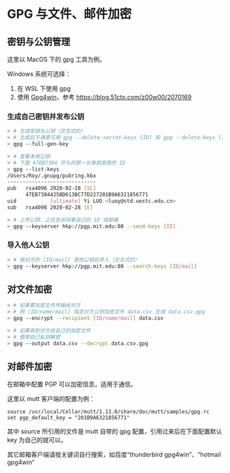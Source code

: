 # GPG 与文件、邮件加密

## 密钥与公钥管理

这里以 MacOS 下的 gpg 工具为例。

Windows 系统可选择：

1. 在 WSL 下使用 gpg
2. 使用 [Gpg4win](https://www.gpg4win.org/index.html)，参考 <https://blog.51cto.com/z00w00/2070169>

### 生成自己密钥并发布公钥

```bash
> # 生成密钥与公钥（交互式的）
> # 生成后不满意可用 gpg --delete-secret-keys [ID] 和 gpg --delete-keys [ID] 删除
> gpg --full-gen-key

> # 查看本地公钥
> # 下面 47EB7384 开头的那一长串就是我的 ID
> gpg --list-keys
/Users/Roy/.gnupg/pubring.kbx
-----------------------------
pub   rsa4096 2020-02-28 [SC]
      47EB7384425BD613BC77D227201B9A6321856771
uid           [ultimate] Yi LUO <luoy@std.uestc.edu.cn>
sub   rsa4096 2020-02-28 [E]

> # 上传公钥，之后告诉同事自己的 ID 或邮箱
> gpg --keyserver hkp://pgp.mit.edu:80 --send-keys [ID]
```

### 导入他人公钥

```bash
> # 按对方的 [ID/mail] 查找公钥后导入（交互式的）
> gpg --keyserver hkp://pgp.mit.edu:80 --search-keys [ID/mail]
```

## 对文件加密

```bash
> # 如果要加密文件传输给对方
> # 用 [ID/name/mail] 指定对方公钥加密文件 data.csv 生成 data.csv.gpg
> gpg --encrypt --recipient [ID/name/mail] data.csv

> # 如果收到对方给自己的加密文件
> # 使用自己私钥解密
> gpg --output data.csv --decrypt data.csv.gpg
```

## 对邮件加密

在邮箱中配置 PGP 可以加密信息，适用于通信。

这里以 mutt 客户端的配置为例：

```muttrc
source /usr/local/Cellar/mutt/1.13.0/share/doc/mutt/samples/gpg.rc
set pgp_default_key = "201B9A6321856771"
```

其中 source 所引用的文件是 mutt 自带的 gpg 配置，引用过来后在下面配置默认 key 为自己的就可以。

其它邮箱客户端请按关键词自行搜索，如百度“thunderbird gpg4win”、“hotmail gpg4win”
